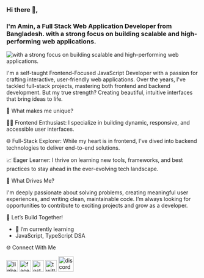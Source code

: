 ### Hi there 👋,
### I'm Amin, a Full Stack Web Application Developer from  Bangladesh. with a strong focus on building scalable and high-performing web applications.
![with a strong focus on building scalable and high-performing web applications.](https://scontent.fdac31-2.fna.fbcdn.net/v/t39.30808-6/481023696_1682431242629437_1447393294455268654_n.jpg?_nc_cat=104&ccb=1-7&_nc_sid=cc71e4&_nc_eui2=AeESLKYhg6sYBWMjxAQFdurxu9kfzlHM9Pe72R_OUcz0943gBBR3CZtGmY9CTG6OOygmEcTEiiESt0V5uf8aSklx&_nc_ohc=XYOvpElYrNsQ7kNvgFfM1rq&_nc_oc=AdjJBwUJPT-hYLK8lOtqeDxpZPvEsMwp_oA2XOuxpMA2TB72xmm6Rd0Xc_EQbGfAzdY&_nc_zt=23&_nc_ht=scontent.fdac31-2.fna&_nc_gid=orEffvYLSFHd4m2Vqez06A&oh=00_AYHdPbLh9iBtyDVdRE5BdFMIeNsSqU11Vuyq180UcJDVBg&oe=67DDBC3F)

I'm a self-taught Frontend-Focused JavaScript Developer with a passion for crafting interactive, user-friendly web applications. Over the years, I've tackled full-stack projects, mastering both frontend and backend development. But my true strength? Creating beautiful, intuitive interfaces that bring ideas to life.

🚀 What makes me unique?

🧑‍💻 Frontend Enthusiast: I specialize in building dynamic, responsive, and accessible user interfaces.

🌐 Full-Stack Explorer: While my heart is in frontend, I’ve dived into backend technologies to deliver end-to-end solutions.

📈 Eager Learner: I thrive on learning new tools, frameworks, and best practices to stay ahead in the ever-evolving tech landscape.

🌟 What Drives Me?

I'm deeply passionate about solving problems, creating meaningful user experiences, and writing clean, maintainable code. I’m always looking for opportunities to contribute to exciting projects and grow as a developer.

🤝 Let’s Build Together!

- 🌱 I’m currently learning
- JavaScript, TypeScript DSA 

🌐 Connect With Me

[<img src='https://cdn.jsdelivr.net/npm/simple-icons@3.0.1/icons/linkedin.svg' alt='linkedin' height='30'>](https://www.linkedin.com/in/programmeramin/)  [<img src='https://cdn.jsdelivr.net/npm/simple-icons@3.0.1/icons/facebook.svg' alt='facebook' height='30'>](https://www.facebook.com/programmeraminislam)  [<img src='https://cdn.jsdelivr.net/npm/simple-icons@3.0.1/icons/instagram.svg' alt='instagram' height='30'>](https://www.instagram.com/programmer_amin/)  [<img src='https://cdn.jsdelivr.net/npm/simple-icons@3.0.1/icons/twitter.svg' alt='twitter' height='30'>](https://x.com/programmeramin_)  [<img src='https://static.vecteezy.com/system/resources/previews/006/892/622/non_2x/discord-logo-icons-editorial-collection-free-vector.jpg' alt='discord' height='40'>](https://discord.com/programmer_amin) 

